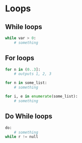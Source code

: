 # Loops

## While loops

```python
while var > 0:
    # something
```

## For loops

```python
for n in (0..3]:
    # outputs 1, 2, 3
```

```python
for n in some_list:
    # something
```

```python
for i, e in enumerate(some_list):
    # something
```

## Do While loops

```python
do:
    # something
while r != null
```
